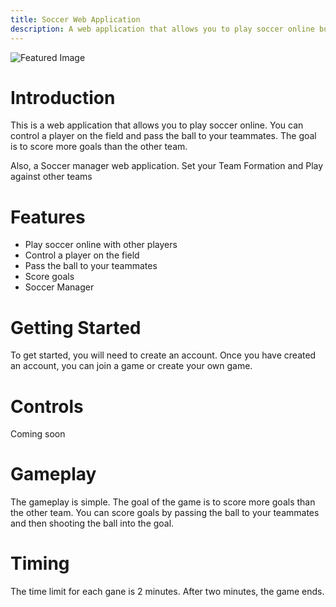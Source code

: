 ```yaml
---
title: Soccer Web Application
description: A web application that allows you to play soccer online built with Astro
---
```


![Featured Image](https://drive.google.com/file/d/1OApe1uotjhgAuu5lY3MlRl551jratCpD/view?usp=sharing)

# Introduction

This is a web application that allows you to play soccer online. You can control a player on the field and pass the ball to your teammates. The goal is to score more goals than the other team.

Also, a Soccer manager web application. Set your Team Formation and Play against other teams



# Features

* Play soccer online with other players
* Control a player on the field
* Pass the ball to your teammates
* Score goals
* Soccer Manager
# Getting Started

To get started, you will need to create an account. Once you have created an account, you can join a game or create your own game.

# Controls

Coming soon
<!-- The controls for the game are as follows: -->

<!-- * **W** - Move up
* **A** - Move left
* **S** - Move down
* **D** - Move right
* **Spacebar** - Pass the ball -->

# Gameplay

The gameplay is simple. The goal of the game is to score more goals than the other team. You can score goals by passing the ball to your teammates and then shooting the ball into the goal.

# Timing
The time limit for each gane is 2 minutes. After two minutes, the game ends. 


<!-- # Featured Image

The featured image for the application can be placed in the `assets/images` directory. The image file should be named `featured.jpg`. -->
